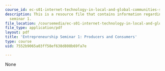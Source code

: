 ```yaml
---
course_id: ec-s01-internet-technology-in-local-and-global-communities-spring-2005-summer-2005
description: This is a resource file that contains information regarding entrepreneurship
  seminar 1.
file_location: /coursemedia/ec-s01-internet-technology-in-local-and-global-communities-spring-2005-summer-2005/7552b9065a03ff58ef638d808b69fa7e_MITEC_S01S05_e1_prod_vs.pdf
file_type: application/pdf
layout: pdf
title: 'Entrepreneurship Seminar 1: Producers and Consumers'
type: course
uid: 7552b9065a03ff58ef638d808b69fa7e

---
```

None